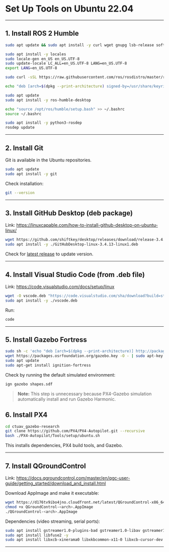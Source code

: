 # Set Up Tools on Ubuntu 22.04

---

## 1. Install ROS 2 Humble

```bash
sudo apt update && sudo apt install -y curl wget gnupg lsb-release software-properties-common

sudo apt install -y locales
sudo locale-gen en_US en_US.UTF-8
sudo update-locale LC_ALL=en_US.UTF-8 LANG=en_US.UTF-8
export LANG=en_US.UTF-8

sudo curl -sSL https://raw.githubusercontent.com/ros/rosdistro/master/ros.key      -o /usr/share/keyrings/ros-archive-keyring.gpg

echo "deb [arch=$(dpkg --print-architecture) signed-by=/usr/share/keyrings/ros-archive-keyring.gpg]      http://packages.ros.org/ros2/ubuntu $(lsb_release -cs) main"      | sudo tee /etc/apt/sources.list.d/ros2.list > /dev/null

sudo apt update
sudo apt install -y ros-humble-desktop

echo "source /opt/ros/humble/setup.bash" >> ~/.bashrc
source ~/.bashrc

sudo apt install -y python3-rosdep
rosdep update
```


---

## 2. Install Git

Git is available in the Ubuntu repositories.

```bash
sudo apt update
sudo apt install -y git
```

Check installation:
```bash
git --version
```

---

## 3. Install GitHub Desktop (deb package)

Link: https://linuxcapable.com/how-to-install-github-desktop-on-ubuntu-linux/

```bash
wget https://github.com/shiftkey/desktop/releases/download/release-3.4.13-linux1/GitHubDesktop-linux-amd64-3.4.13-linux1.deb
sudo apt install -y ./GitHubDesktop-linux-3.4.13-linux1.deb
```

Check for [latest release](https://github.com/shiftkey/desktop/releases) to update version.

---

## 4. Install Visual Studio Code (from .deb file)

Link: https://code.visualstudio.com/docs/setup/linux

```bash
wget -O vscode.deb "https://code.visualstudio.com/sha/download?build=stable&os=linux-deb-x64"
sudo apt install -y ./vscode.deb
```

Run:
```bash
code
```

---

## 5. Install Gazebo Fortress 

```bash
sudo sh -c 'echo "deb [arch=$(dpkg --print-architecture)] http://packages.osrfoundation.org/gazebo/ubuntu-stable    $(lsb_release -cs) main" > /etc/apt/sources.list.d/gazebo-stable.list'
wget https://packages.osrfoundation.org/gazebo.key -O - | sudo apt-key add -
sudo apt update
sudo apt-get install ignition-fortress
```

Check by running the default simulated environment:
```bash
ign gazebo shapes.sdf
```

> **Note:** This step is unnecessary because PX4-Gazebo simulation automatically install and run Gazebo Harmonic.

## 6. Install PX4

```bash
cd ctuav_gazebo-research
git clone https://github.com/PX4/PX4-Autopilot.git --recursive
bash ./PX4-Autopilot/Tools/setup/ubuntu.sh
```

This installs dependencies, PX4 build tools, and Gazebo.

---

## 7. Install QGroundControl

Link: https://docs.qgroundcontrol.com/master/en/qgc-user-guide/getting_started/download_and_install.html

Download AppImage and make it executable:

```bash
wget https://d176tv9ibo4jno.cloudfront.net/latest/QGroundControl-x86_64.AppImage
chmod +x QGroundControl-<arch>.AppImage
./QGroundControl-<arch>.AppImage
```

Dependencies (video streaming, serial ports):
```bash
sudo apt install gstreamer1.0-plugins-bad gstreamer1.0-libav gstreamer1.0-gl -y
sudo apt install libfuse2 -y
sudo apt install libxcb-xinerama0 libxkbcommon-x11-0 libxcb-cursor-dev -y

```

---
